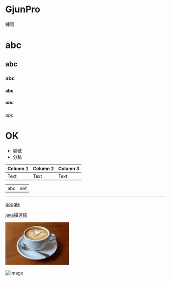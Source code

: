 # GjunPro
練習
# abc
## abc
### abc
#### abc
##### abc
###### abc

# OK

- 編號 
- 分點

| Column 1 | Column 2 | Column 3 |
| -------- | -------- | -------- |
| Text     | Text     | Text     |

<table>
  <tr>
    <td>abc</td>
    <td>def</td>
  </tr>
</table>
<hr>

[google](http://www.google.com)

[java檔連結](Gjun/src/main/java/dao/MemberDao.java)

![Coffice](pic/Coffee.jpg)

<img width="464" height="376" alt="image" src="https://github.com/user-attachments/assets/8e0ceb47-6a16-4677-83fd-16c5149c01f9" />


